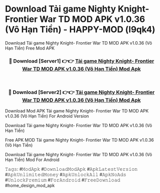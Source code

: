 # Download Tải game Nighty Knight- Frontier War TD MOD APK v1.0.36 (Vô Hạn Tiền) - HAPPY-MOD (l9qk4)
Download Tải game Nighty Knight- Frontier War TD MOD APK v1.0.36 (Vô Hạn Tiền) Free Mod APK

<div align="center">
<h3>🔴 Download [Server1] 👉👉 <a href="https://apkcomod.com?title=Tải_game_Nighty_Knight-_Frontier_War_TD_MOD_APK_v1.0.36_(Vô_Hạn_Tiền)">Tải game Nighty Knight- Frontier War TD MOD APK v1.0.36 (Vô Hạn Tiền) Mod Apk</a></h3><br>

<h3>🔴 Download [Server2] 👉👉 <a href="https://apkcomod.com?title=Tải_game_Nighty_Knight-_Frontier_War_TD_MOD_APK_v1.0.36_(Vô_Hạn_Tiền)">Tải game Nighty Knight- Frontier War TD MOD APK v1.0.36 (Vô Hạn Tiền) Mod Apk</a></h3>
</div>


Download Mod APK Tải game Nighty Knight- Frontier War TD MOD APK v1.0.36 (Vô Hạn Tiền) For Android Version

Download Tải game Nighty Knight- Frontier War TD MOD APK v1.0.36 (Vô Hạn Tiền) 

Free APK MOD Tải game Nighty Knight- Frontier War TD MOD APK v1.0.36 (Vô Hạn Tiền) 

Download Tải game Nighty Knight- Frontier War TD MOD APK v1.0.36 (Vô Hạn Tiền) Mod For Android

𝚃𝚊𝚐𝚜: #𝙼𝚘𝚍𝙰𝚙𝚔 #𝙳𝚘𝚠𝚗𝚕𝚘𝚊𝚍𝙼𝚘𝚍𝙰𝚙𝚔 #𝙰𝚙𝚔𝙻𝚊𝚝𝚎𝚜𝚝𝚅𝚎𝚛𝚜𝚒𝚘𝚗 #𝙰𝚙𝚔𝚄𝚗𝚕𝚒𝚖𝚒𝚝𝚎𝚍𝙼𝚘𝚗𝚎𝚢 #𝙰𝚙𝚔𝚄𝚗𝚕𝚘𝚌𝚔𝙰𝚕𝚕 #𝙰𝚙𝚔𝙽𝚘𝙰𝚍𝚜 #𝚄𝚗𝚕𝚘𝚌𝚔𝙿𝚛𝚎𝚖𝚒𝚞𝚖 #𝙵𝚘𝚛𝙰𝚗𝚍𝚛𝚘𝚒𝚍 #𝙵𝚛𝚎𝚎𝙳𝚘𝚠𝚗𝚕𝚘𝚊𝚍 #home_design_mod_apk